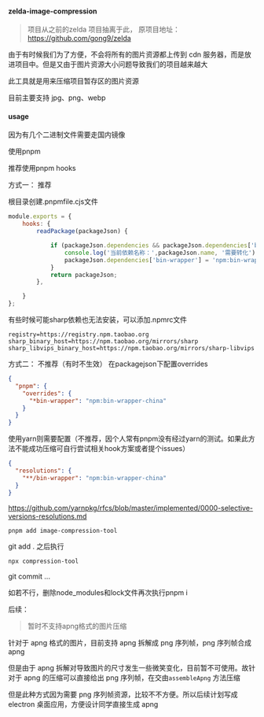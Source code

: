 
#### zelda-image-compression

> 项目从之前的zelda 项目抽离于此， 原项目地址：https://github.com/gong9/zelda

由于有时候我们为了方便，不会将所有的图片资源都上传到 cdn 服务器，而是放进项目中。但是又由于图片资源大小问题导致我们的项目越来越大

此工具就是用来压缩项目暂存区的图片资源

目前主要支持 jpg、png、webp

#### usage

因为有几个二进制文件需要走国内镜像

使用pnpm

推荐使用pnpm hooks

方式一： 推荐

根目录创建.pnpmfile.cjs文件

```cjs
module.exports = {
    hooks: {
        readPackage(packageJson) {

            if (packageJson.dependencies && packageJson.dependencies['bin-wrapper']) {
                console.log('当前依赖名称：',packageJson.name, '需要转化');
                packageJson.dependencies['bin-wrapper'] = 'npm:bin-wrapper-china';
            }
            return packageJson;
        },

    }
};
```

有些时候可能sharp依赖也无法安装，可以添加.npmrc文件

```
registry=https://registry.npm.taobao.org
sharp_binary_host=https://npm.taobao.org/mirrors/sharp
sharp_libvips_binary_host=https://npm.taobao.org/mirrors/sharp-libvips
```

方式二： 不推荐（有时不生效）
在packagejson下配置overrides

```json
{
  "pnpm": {
    "overrides": {
      "*bin-wrapper": "npm:bin-wrapper-china"
    }
  }
}
```

使用yarn则需要配置（不推荐，因个人常有pnpm没有经过yarn的测试。如果此方法不能成功压缩可自行尝试相关hook方案或者提个issues）
```json
{
  "resolutions": {
    "**/bin-wrapper": "npm:bin-wrapper-china"
  }
}
```
https://github.com/yarnpkg/rfcs/blob/master/implemented/0000-selective-versions-resolutions.md

```bash
pnpm add image-compression-tool 
```

git add . 之后执行

```bash
npx compression-tool
```

git commit ...

如若不行，删除node_modules和lock文件再次执行pnpm i

后续：

> 暂时不支持apng格式的图片压缩

针对于 apng 格式的图片，目前支持 apng 拆解成 png 序列帧，png 序列帧合成 apng

但是由于 apng 拆解对导致图片的尺寸发生一些微笑变化，目前暂不可使用。故针对于 apng 的压缩可以直接给出 png 序列帧，在交由`assembleApng` 方法压缩

但是此种方式因为需要 png 序列帧资源，比较不不方便。所以后续计划写成 electron 桌面应用，方便设计同学直接生成 apng

